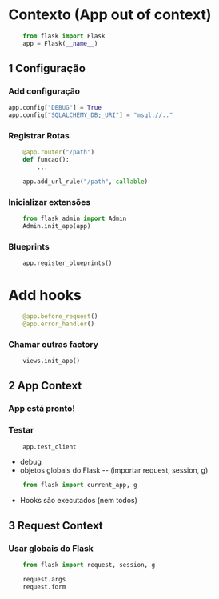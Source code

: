 # Contexto (App out of context)
```python
    from flask import Flask
    app = Flask(__name__)
```

## 1 Configuração

### Add configuração

```python
app.config["DEBUG"] = True
app.config["SQLALCHEMY_DB;_URI"] = "msql://.."
```

### Registrar Rotas


```python
    @app.router("/path")
    def funcao():
        ...

    app.add_url_rule("/path", callable)
```

### Inicializar extensões

```python
    from flask_admin import Admin
    Admin.init_app(app)
```

### Blueprints
```python
    app.register_blueprints()
```

# Add hooks
```python
    @app.before_request()
    @app.error_handler()
```

### Chamar outras factory
```python
    views.init_app()
```

## 2 App Context

### App está pronto!

### Testar

```python
    app.test_client
```
 - debug
 - objetos globais do Flask
 -- (importar request, session, g)
```python
    from flask import current_app, g
```
 - Hooks são executados (nem todos)

## 3 Request Context

### Usar globais do Flask

```python
    from flask import request, session, g

    request.args
    request.form
```

